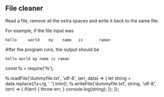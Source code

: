 ## File cleaner
Read a file, remove all the extra spaces and write it back to the same file.

For example, if the file input was
```
hello     world    my    name   is       raman
```

After the program runs, the output should be

```
hello world my name is raman
```


const fs = require('fs');

fs.readFile('dummyfile.txt', 'utf-8', (err, data) => {
    let string = data.replace(/\s+/g, ' ').trim();
    fs.writeFile('dummyfile.txt', string, 'utf-8', (err) => {
        if(err) { throw err; }
        console.log(string);
    });
});
